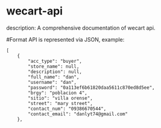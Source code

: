 # wecart-api

description: A comprehensive documentation of wecart api.

#Format
API is represented via JSON, example:
```
[
    {
        "acc_type": "buyer",
        "store_name": null,
        "description": null,
        "full_name": "dan",
        "username": "dan",
        "password": "0a113ef6b61820daa5611c870ed8d5ee",
        "brgy": "poblacion 4",
        "sitio": "villa orense",
        "street": "mary street",
        "contact_num": "09386670544",
        "contact_email": "danlyt74@gmail.com"
    },
```
